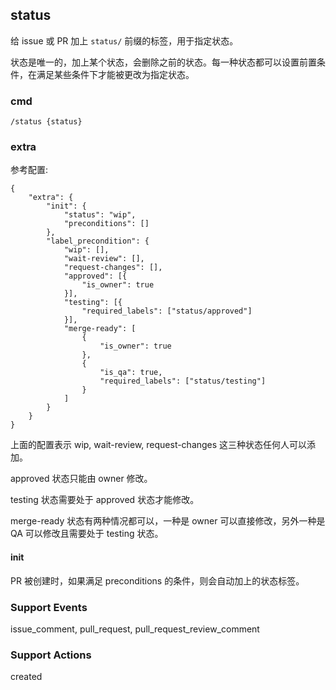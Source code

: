 ## status

给 issue 或 PR 加上 `status/` 前缀的标签，用于指定状态。

状态是唯一的，加上某个状态，会删除之前的状态。每一种状态都可以设置前置条件，在满足某些条件下才能被更改为指定状态。

### cmd

```
/status {status}
```

### extra

参考配置:

```
{
    "extra": {
        "init": {
            "status": "wip",
            "preconditions": []
        },
        "label_precondition": {
            "wip": [],
            "wait-review": [],
            "request-changes": [],
            "approved": [{
                "is_owner": true
            }],
            "testing": [{
                "required_labels": ["status/approved"]
            }],
            "merge-ready": [
                {
                    "is_owner": true
                },
                {
                    "is_qa": true,
                    "required_labels": ["status/testing"]
                }
            ]
        }
    }
}
```

上面的配置表示 wip, wait-review, request-changes 这三种状态任何人可以添加。

approved 状态只能由 owner 修改。

testing 状态需要处于 approved 状态才能修改。

merge-ready 状态有两种情况都可以，一种是 owner 可以直接修改，另外一种是 QA 可以修改且需要处于 testing 状态。

#### init

PR 被创建时，如果满足 preconditions 的条件，则会自动加上的状态标签。

### Support Events

issue_comment, pull_request, pull_request_review_comment

### Support Actions

created
